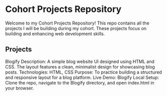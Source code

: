 # Cohort Projects Repository

Welcome to my Cohort Projects Repository! This repo contains all the projects I will be building during my cohort. These projects focus on building and enhancing web development skills.

## Projects
Blogify
Description: A simple blog website UI designed using HTML and CSS. The layout features a clean, minimalist design for showcasing blog posts.
Technologies: HTML, CSS
Purpose: To practice building a structured and responsive layout for a blog platform.
Live Demo: Blogify
Local Setup: Clone the repo, navigate to the Blogify directory, and open index.html in your browser.
